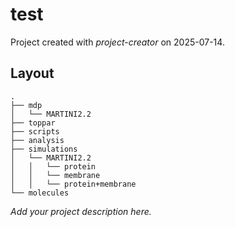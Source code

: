 # test

Project created with *project-creator* on 2025-07-14.

## Layout

```
.
├── mdp
│   └── MARTINI2.2
├── toppar
├── scripts
├── analysis
├── simulations
│   └── MARTINI2.2
│   │   └── protein
│   │   └── membrane
│   │   └── protein+membrane
└── molecules
```

*Add your project description here.*

